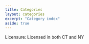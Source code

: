 ```yaml
---
title: Categories
layout: categories
excerpt: "Category index"
aside: true
---
```


Licensure: Licensed in both CT and NY
